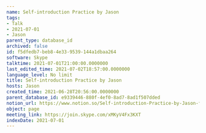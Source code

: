 ```yaml
---
name: Self-introduction Practice by Jason
tags:
- Talk
- 2021-07-01
- Jason
parent_type: database_id
archived: false
id: f5dfedb7-beb8-4e33-9539-144a1dbaa264
software: Skype
talktime: 2021-07-01T21:00:00.0000000
last_edited_time: 2021-07-02T18:57:00.0000000
language_level: No limit
title: Self-introduction Practice by Jason
hosts: Jason
created_time: 2021-06-28T20:56:00.0000000
parent_database_id: e9339446-880f-4ef0-8ad7-8ad1f507dded
notion_url: https://www.notion.so/Self-introduction-Practice-by-Jason-f5dfedb7beb84e339539144a1dbaa264
object: page
meeting_link: https://join.skype.com/xMKyV4Fx3KXT
indexDate: 2021-07-01
---
```







